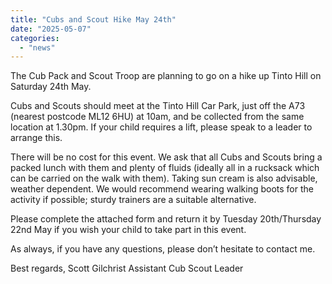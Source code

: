 ```yaml
---
title: "Cubs and Scout Hike May 24th"
date: "2025-05-07"
categories: 
  - "news"
---
```


The Cub Pack and Scout Troop are planning to go on a hike up Tinto Hill on Saturday 24th May.

Cubs and Scouts should meet at the Tinto Hill Car Park, just off the A73 (nearest postcode ML12 6HU) at 10am, and be collected from the same location at 1.30pm. If your child requires a lift, please speak to a leader to arrange this.

There will be no cost for this event. We ask that all Cubs and Scouts bring a packed lunch with them and plenty of fluids (ideally all in a rucksack which can be carried on the walk with them). Taking sun cream is also advisable, weather dependent. We would recommend wearing walking boots for the activity if possible; sturdy trainers are a suitable alternative.

Please complete the attached form and return it by Tuesday 20th/Thursday 22nd May if you wish your child to take part in this event.

As always, if you have any questions, please don’t hesitate to contact me.

Best regards,
Scott Gilchrist
Assistant Cub Scout Leader